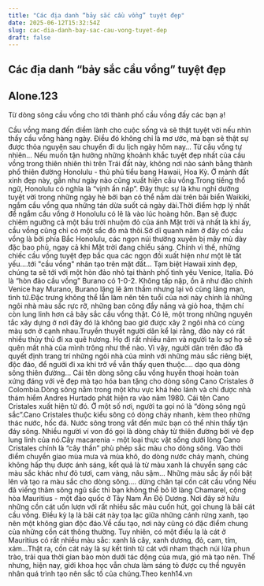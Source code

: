 ```yaml
---
title: "Các địa danh “bảy sắc cầu vồng” tuyệt đẹp"
date: 2025-06-12T15:32:54Z
slug: cac-dia-danh-bay-sac-cau-vong-tuyet-dep
draft: false
---
```


## Các địa danh “bảy sắc cầu vồng” tuyệt đẹp

## Alone.123

Từ dòng sông cầu vồng cho tới thành phố cầu vồng đấy các bạn ạ! 
 
Cầu vồng mang đến điềm lành cho cuộc sống và sẽ thật tuyệt vời nếu nhìn thấy cầu vồng hàng ngày. Điều đó không chỉ là mơ ước, mà bạn sẽ thật sự được thỏa nguyện sau chuyến đi du lịch ngày hôm nay…
Từ cầu vồng tự nhiên…
Nếu muốn tận hưởng những khoảnh khắc tuyệt đẹp nhất của cầu vồng trong thiên nhiên thì trên Trái đất này, không nơi nào sánh bằng thành phố thiên đường Honolulu  - thủ phủ tiểu bang Hawaii, Hoa Kỳ. Ở mảnh đất xinh đẹp này, gần như ngày nào cũng xuất hiện cầu vồng.Trong tiếng thổ ngữ, Honolulu có nghĩa là “vịnh ẩn nấp”. Đây thực sự là khu nghỉ dưỡng tuyệt vời trong những ngày hè bởi bạn có thể nằm dài trên bãi biển Waikiki, ngắm cầu vồng qua những tán dừa suốt cả ngày dài.Thời điểm hợp lý nhất để ngắm cầu vồng ở Honolulu có lẽ là vào lúc hoàng hôn. Bạn sẽ được chiêm ngưỡng cả một bầu trời nhuộm đỏ của ánh Mặt trời và nhất là khi ấy, cầu vồng cũng chỉ có một sắc đỏ mà thôi.Sở dĩ quanh năm ở đây có cầu vồng là bởi phía Bắc Honolulu, các ngọn núi thường xuyên bị mây mù dày đặc bao phủ, ngay cả khi Mặt trời đang chiếu sáng. Chính vì thế, những chiếc cầu vồng tuyệt đẹp bắc qua các ngọn đồi xuất hiện như một lẽ tất yếu.…tới "cầu vồng" nhân tạo trên mặt đất…
Tạm biệt Hawaii xinh đẹp, chúng ta sẽ tới với một hòn đảo nhỏ tại thành phố tình yêu Venice, Italia. Đó là “hòn đảo cầu vồng” Burano có 1-0-2. Không tấp nập, ồn ã như đảo chính Venice hay Murano, Burano lặng lẽ âm thầm nhưng lại vô cùng lãng mạn, tình tứ.Đặc trưng không thể lẫn làm nên tên tuổi của nơi này chính là những ngôi nhà màu sắc rực rỡ, những ban công đầy nắng và giỏ hoa, thậm chí còn lung linh hơn cả bảy sắc cầu vồng thật. Có lẽ, một trong những nguyên tắc xây dựng ở nơi đây đó là không bao giờ được xây 2 ngôi nhà có cùng màu sơn ở cạnh nhau.Truyền thuyết người dân kể lại rằng, đảo này có rất nhiều thủy thủ đi xa quê hương. Họ đi rất nhiều năm và người ta lo sợ họ sẽ quên mất nhà của mình trông như thế nào. Vì vậy, người dân trên đảo đã quyết định trang trí những ngôi nhà của mình với những màu sắc riêng biệt, độc đáo, để người đi xa khi trở về vẫn thấy quen thuộc.… dạo qua dòng sông thiên đường…
Cái tên dòng sông cầu vồng huyền thoại hoàn toàn xứng đáng với vẻ đẹp mà tạo hóa ban tặng cho dòng sông Cano Cristales ở Colombia.Dòng sông nằm trong một khu vực khá hẻo lánh và chỉ được nhà thám hiểm Andres Hurtado phát hiện ra vào năm 1980. Cái tên Cano Cristales xuất hiện từ đó. Ở một số nơi, người ta gọi nó là “dòng sông ngũ sắc”.Cano Cristales thuộc kiểu sông có dòng chảy nhanh, kèm theo những thác nước, hốc đá. Nước sông trong vắt đến mức bạn có thể nhìn thấy tận đáy sông. Nhiều người ví von đó gọi là dòng chảy từ thiên đường bởi vẻ đẹp lung linh của nó.Cây macarenia - một loại thực vật sống dưới lòng Cano Cristales chính là “cây thần” phù phép sắc màu cho dòng sông. Vào thời điểm chuyển giao mùa mưa và mùa khô, do dòng nước chảy mạnh, chúng không hấp thụ được ánh sáng, kết quả là từ màu xanh lá chuyển sang các màu sắc khác như đỏ tươi, cam vàng, nâu sậm… Những màu sắc ấy nổi bật lên và tạo ra màu sắc cho dòng sông.… dừng chân tại cồn cát cầu vồng
Nếu đã viếng thăm sông ngũ sắc thì bạn không thể bỏ lỡ làng Chamarel, cộng hòa Mauritius - một đảo quốc ở Tây Nam Ấn Độ Dương. Nơi đây sở hữu những cồn cát uốn lượn với rất nhiều sắc màu cuốn hút, gọi chung là bãi cát cầu vồng. Điều kỳ lạ là bãi cát này tọa lạc giữa những cánh rừng xanh, tạo nên một không gian độc đáo.Về cấu tạo, nơi này cũng có đặc điểm chung của những cồn cát thông thường. Tuy nhiên, có một điều lạ là cát ở Mauritius có rất nhiều màu sắc: xanh lá cây, xanh dương, đỏ, cam, tím, xám…Thật ra, cồn cát này là sự kết tinh từ cát với nham thạch núi lửa phun trào, trải qua thời gian bào mòn dưới tác động của mưa, gió mà tạo nên. Thế nhưng, hiện nay, giới khoa học vẫn chưa làm sáng tỏ được cụ thể nguyên nhân quá trình tạo nên sắc tố của chúng.Theo kenh14.vn